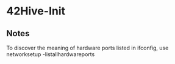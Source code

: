 # 42Hive-Init

## Notes
To discover the meaning of hardware ports listed in ifconfig, use
networksetup -listallhardwareports
